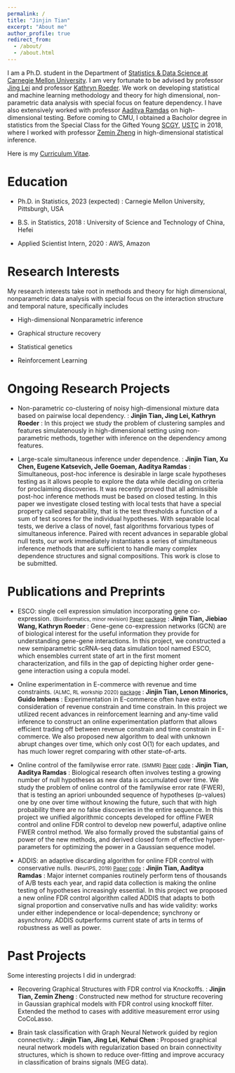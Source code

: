 ```yaml
---
permalink: /
title: "Jinjin Tian"
excerpt: "About me"
author_profile: true
redirect_from:
  - /about/
  - /about.html
---
```


I am a Ph.D. student in the Department of [Statistics & Data Science at Carnegie Mellon University](http://stat.cmu.edu). I am very fortunate to be advised by professor [Jing Lei](http://www.stat.cmu.edu/~jinglei/) and professor [Kathryn Roeder](http://www.stat.cmu.edu/~roeder/). We work on developing statistical and machine learning methodology and theory for high dimensional, non-parametric data analysis with special focus on feature dependency. I have also extensively worked with professor [Aaditya Ramdas](http://www.stat.cmu.edu/~aramdas/) on high-dimensional testing. Before coming to CMU, I obtained a Bacholor degree in statistics from the Special Class for the Gifted Young [SCGY](http://en.scgy.ustc.edu.cn/), [USTC](http://en.ustc.edu.cn/) in 2018, where I worked with professor [Zemin Zheng](http://bs.ustc.edu.cn/english/Profile-302.html) in high-dimensional statistical inference.

Here is my [Curriculum Vitae](https://jinjint.github.io/files/cv.pdf).


Education
=======
* Ph.D. in Statistics, 2023 (expected)
: Carnegie Mellon University, Pittsburgh, USA

* B.S. in Statistics, 2018
: University of Science and Technology of China, Hefei

* Applied Scientist Intern, 2020
: AWS, Amazon


Research Interests
======
My research interests take root in methods and theory for high dimensional, nonparametric data analysis with special focus on the interaction structure and temporal nature, specifically includes

* High-dimensional Nonparametric inference

* Graphical structure recovery

* Statistical genetics

* Reinforcement Learning


Ongoing Research Projects
=======

* Non-parametric co-clustering of noisy high-dimensional mixture data based on pairwise local dependency. 
: **Jinjin Tian, Jing Lei, Kathryn Roeder**
: In this project we study the problem of clustering samples and features simulatenously in high-dimensional setting using non-parametric methods, together with inference on the dependency among features. 


* Large-scale simultaneous inference under dependence. 
: **Jinjin Tian, Xu Chen, Eugene Katsevich, Jelle Goeman, Aaditya Ramdas**
: Simultaneous, post-hoc inference is desirable in large scale hypotheses testing as it allows people to explore the data while deciding on criteria for proclaiming discoveries. It was recently proved that all admissible post-hoc inference methods must be based on closed testing. In this paper we investigate closed testing with local tests that have a special property called separability, that is the test thresholds a function of a sum of test scores for the individual hypotheses. With separable local tests, we derive a class of novel, fast algorithms forvarious types of simultaneous inference. Paired with recent advances in separable global null tests, our work immediately instantiates a series of simultaneous inference methods that are sufficient to handle many complex dependence structures and signal compositions. This work is close to be submitted.


Publications and Preprints
=======

* ESCO: single cell expression simulation incorporating gene co-expression. <small> (Bioinformatics, minor revision) [Paper](https://www.biorxiv.org/content/10.1101/2020.10.20.347211v1)  [package](https://github.com/JINJINT/ESCO)</small>
: **Jinjin Tian, Jiebiao Wang, Kathryn Roeder**
: Gene-gene co-expression networks (GCN) are of biological interest for the useful information they provide for understanding gene-gene interactions. In this project, we constructed a new semiparametric scRNA-seq data simulation tool named ESCO, which ensembles current state of art in the first moment characterization, and fills in the gap of depicting higher order gene-gene interaction using a copula model.


* Online experimentation in E-commerce with revenue and time constraints. <small>(ALMC, RL workship 2020)  [package](https://github.com/JINJINT/) </small>
: **Jinjin Tian, Lenon Minorics, Guido Imbens**
: Experimentation in E-commerce often have extra consideration of revenue constrain and time constrain. In this project we utilized recent advances in reinforcement learning and any-time valid inference to construct an online experimentation platform that allows efficient trading off between revenue constrain and time constrain in E-commerce. We also proposed new algorithm to deal with unknown abrupt changes over time, which only cost O(1) for each updates, and has much lower regret comparing with other state-of-arts.  


* Online control of the familywise error rate. <small>(SMMR) [Paper](https://journals.sagepub.com/eprint/AYRRKZX7XMTVHKCFYBJY/full)  [code](https://github.com/JINJINT/onlineFWER) </small>
: **Jinjin Tian, Aaditya Ramdas**
: Biological research often involves testing a growing number of null hypotheses as new data is accumulated over time. We study the problem of online control of the familywise error rate (FWER), that is testing an apriori unbounded sequence of hypotheses (p-values) one by one over time without knowing the future, such that with high probability there are no false discoveries in the entire sequence. In this project we unified algorithmic concepts developed for offline FWER control and online FDR control to develop new powerful, adaptive online FWER control method. We also formally proved the substantial gains of power of the new methods, and derived closed form of effective hyper-parameters for optimizing the power in a Gaussian sequence model.


* ADDIS: an adaptive discarding algorithm for online FDR control with conservative nulls. <small>(NeurIPS, 2019) [Paper](https://papers.nips.cc/paper/9136-addis-an-adaptive-discarding-algorithm-for-online-fdr-control-with-conservative-nulls.pdf) [code](https://github.com/JINJINT/ADDIS)</small>
: **Jinjin Tian, Aaditya Ramdas**
: Major internet companies routinely perform tens of thousands of A/B tests each year, and rapid data collection is making the online testing of hypotheses increasingly essential. In this project we proposed a new online FDR control algorithm called ADDIS that adapts to both signal proportion and conservative nulls and has wide validity: works under either independence or local-dependence; synchrony or asynchrony. ADDIS outperforms current state of arts in terms of robustness as well as power. 


Past Projects
=======
Some interesting projects I did in undergrad:

* Recovering  Graphical Structures with FDR control via Knockoffs. 
: **Jinjin Tian, Zemin Zheng**
: Constructed new method for structure recovering in Gaussian graphical models with FDR control using knockoff filter. Extended the method to cases with additive measurement error using CoCoLasso.

* Brain task classification with Graph Neural Network guided by region connectivity.
: **Jinjin Tian, Jing Lei, Kehui Chen**
: Proposed graphical neural network models with regularization based on brain connectivity structures, which is shown to reduce over-fitting and improve accuracy in classification of  brains signals (MEG data).











